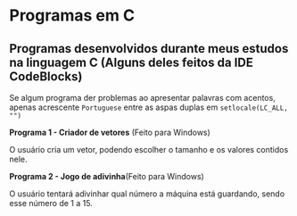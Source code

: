 # Programas em C

## Programas desenvolvidos durante meus estudos na linguagem C (Alguns deles feitos da IDE CodeBlocks)

Se algum programa der problemas ao apresentar palavras com acentos, apenas acrescente `Portuguese` entre as aspas duplas em `setlocale(LC_ALL, "")`

<b>Programa 1 - Criador de vetores</b> (Feito para Windows)

O usuário cria um vetor, podendo escolher o tamanho e os valores contidos nele.

<b>Programa 2 - Jogo de adivinha</b>(Feito para Windows)

O usuário tentará adivinhar qual número a máquina está guardando, sendo esse número de 1 a 15.
